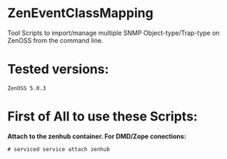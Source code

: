 # ZenEventClassMapping
Tool Scripts to import/manage multiple SNMP Object-type/Trap-type on ZenOSS from the command line.

# Tested versions:

    ZenOSS 5.0.3

# First of All to use these Scripts:

<b>    Attach to the zenhub container.
    For DMD/Zope conections: </b>
    
    # serviced service attach zenhub
